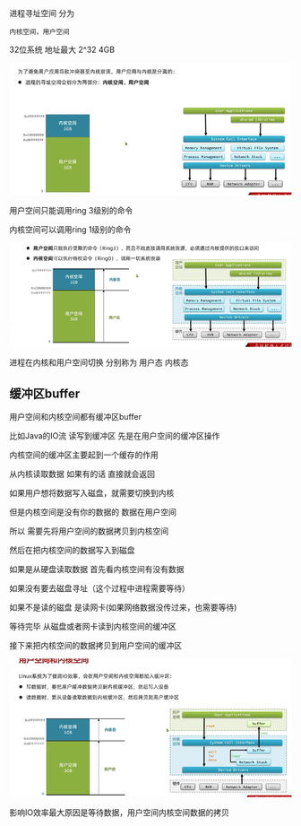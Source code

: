 进程寻址空间 分为

    内核空间，用户空间

32位系统 地址最大 2^32  4GB

![img_130.png](img_130.png)

用户空间只能调用ring 3级别的命令

内核空间可以调用ring 1级别的命令

![img_131.png](img_131.png)

进程在内核和用户空间切换 分别称为 用户态 内核态

缓冲区buffer
---

用户空间和内核空间都有缓冲区buffer

比如Java的IO流 读写到缓冲区 先是在用户空间的缓冲区操作

内核空间的缓冲区主要起到一个缓存的作用

从内核读取数据 如果有的话 直接就会返回

如果用户想将数据写入磁盘，就需要切换到内核

但是内核空间是没有你的数据的 数据在用户空间

所以 需要先将用户空间的数据拷贝到内核空间

然后在把内核空间的数据写入到磁盘

如果是从硬盘读取数据 首先看内核空间有没有数据

如果没有要去磁盘寻址（这个过程中进程需要等待）

如果不是读的磁盘 是读网卡(如果网络数据没传过来，也需要等待)

等待完毕 从磁盘或者网卡读到内核空间的缓冲区

接下来把内核空间的数据拷贝到用户空间的缓冲区

![img_132.png](img_132.png)

影响IO效率最大原因是等待数据，用户空间内核空间数据的拷贝


